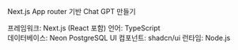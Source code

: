 Next.js App router 기반 Chat GPT 만들기

프레임워크: Next.js (React 포함)
언어: TypeScript  
데이터베이스: Neon PostgreSQL
UI 컴포넌트: shadcn/ui
런타임: Node.js

